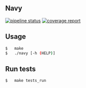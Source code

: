 ## Navy

[![pipeline status](https://git.emile-lepetit.fr/epitech/tek-1/psu/navy/badges/master/pipeline.svg)](https://git.emile-lepetit.fr/epitech/tek-1/psu/navy/commits/master)
[![coverage report](https://git.emile-lepetit.fr/epitech/tek-1/psu/navy/badges/master/coverage.svg)](https://git.emile-lepetit.fr/epitech/tek-1/psu/navy/commits/master)

## Usage
```bash
$   make
$   ./navy [-h (HELP)]
```

## Run tests
```bash
$   make tests_run
```
